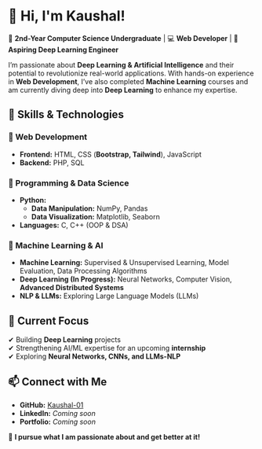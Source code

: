 # 👋 Hi, I'm Kaushal!  

🚀 **2nd-Year Computer Science Undergraduate** | 💻 **Web Developer** | 🤖 **Aspiring Deep Learning Engineer**  

I’m passionate about **Deep Learning & Artificial Intelligence** and their potential to revolutionize real-world applications. With hands-on experience in **Web Development**, I’ve also completed **Machine Learning** courses and am currently diving deep into **Deep Learning** to enhance my expertise.  

## 🌟 Skills & Technologies  
### 🔹 Web Development  
- **Frontend:** HTML, CSS (**Bootstrap, Tailwind**), JavaScript  
- **Backend:** PHP, SQL   

### 🔹 Programming & Data Science  
- **Python:**  
  - **Data Manipulation:** NumPy, Pandas  
  - **Data Visualization:** Matplotlib, Seaborn  
- **Languages:** C, C++ (OOP & DSA)  

### 🔹 Machine Learning & AI  
- **Machine Learning:** Supervised & Unsupervised Learning, Model Evaluation, Data Processing Algorithms  
- **Deep Learning (In Progress):** Neural Networks, Computer Vision, **Advanced Distributed Systems**  
- **NLP & LLMs:** Exploring Large Language Models (LLMs)  

## 🚀 Current Focus  
✔ Building **Deep Learning** projects  
✔ Strengthening AI/ML expertise for an upcoming **internship**  
✔ Exploring **Neural Networks, CNNs, and LLMs-NLP**  

## 📫 Connect with Me  
- **GitHub:** [Kaushal-01](https://github.com/Kaushal-01)  
- **LinkedIn:** *Coming soon*  
- **Portfolio:** *Coming soon*  

🚀 **I pursue what I am passionate about and get better at it!**  
